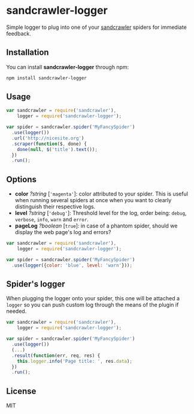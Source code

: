 # sandcrawler-logger

Simple logger to plug into one of your [sandcrawler](http://medialab.github.io/sandcrawler/) spiders for immediate feedback.

## Installation

You can install **sandcrawler-logger** through npm:

```bash
npm install sandcrawler-logger
```

## Usage

```js
var sandcrawler = require('sandcrawler'),
    logger = require('sandcrawler-logger');

var spider = sandcrawler.spider('MyFancySpider')
  .use(logger())
  .url('http://nicesite.org')
  .scraper(function($, done) {
    done(null, $('title').text());
  })
  .run();
```

## Options

* **color** *?string* [`'magenta'`]: color attributed to your spider. This is useful when running several spiders at once when you want to clearly distinguish their respective logs.
* **level** *?string* [`'debug'`]: Threshold level for the log, order being: `debug`, `verbose`, `info`, `warn` and `error`.
* **pageLog** *?boolean* [`true`]: in case of a phantom spider, should we display the web page's log and errors?

```js
var sandcrawler = require('sandcrawler'),
    logger = require('sandcrawler-logger');

var spider = sandcrawler.spider('MyFancySpider')
  .use(logger({color: 'blue', level: 'warn'}));
```

## Spider's logger

When plugging the logger onto your spider, this one will be attached a `logger` so you can push custom log through the means of the plugin if needed.

```js
var sandcrawler = require('sandcrawler'),
    logger = require('sandcrawler-logger');

var spider = sandcrawler.spider('MyFancySpider')
  .use(logger())
  (...)
  .result(function(err, req, res) {
    this.logger.info('Page title: ', res.data);
  })
  .run();
```

## License

MIT
